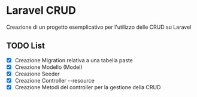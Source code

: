 # Laravel CRUD

Creazione di un progetto esemplicativo per l'utilizzo delle CRUD su Laravel

## TODO List
- [x] Creazione Migration relativa a una tabella paste
- [x] Creazione Modello (Model)
- [x] Creazione Seeder
- [x] Creazione Controller --resource
- [x] Creazione Metodi del controller per la gestione della CRUD
